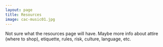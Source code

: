 ```yaml
---
layout: page
title: Resources
image: cac-music01.jpg
---
```

Not sure what the resources page will have. Maybe more info about attire (where to shop), etiquette, rules, risk, culture, language, etc.

